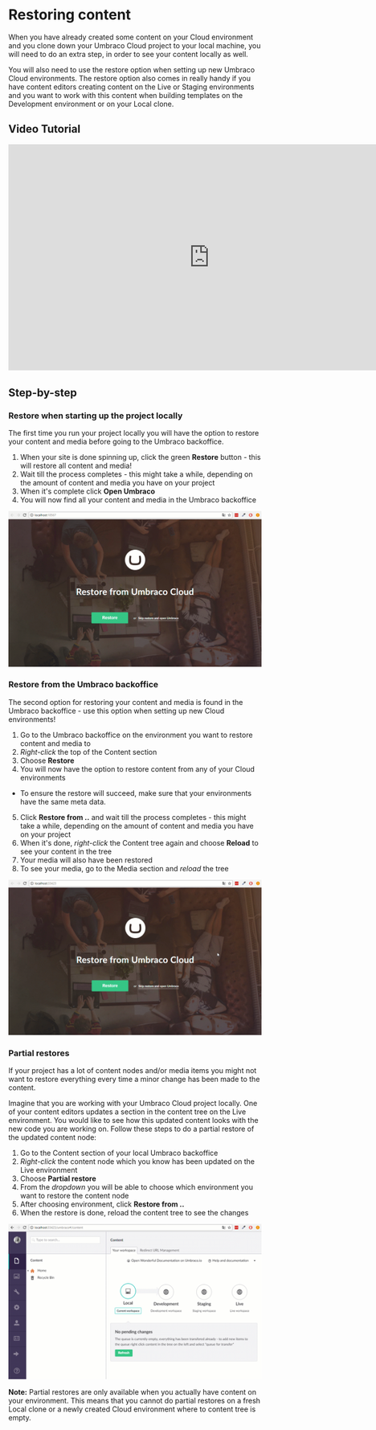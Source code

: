 # Restoring content

When you have already created some content on your Cloud environment and you clone down your Umbraco Cloud project to your local machine, you will need to do an extra step, in order to see your content locally as well.

You will also need to use the restore option when setting up new Umbraco Cloud environments. The restore option also comes in really handy if you have content editors creating content on the Live or Staging environments and you want to work with this content when building templates on the Development environment or on your Local clone.

## Video Tutorial

<iframe width="800" height="450" src="https://www.youtube.com/embed/ha4KDpE81dg?rel=0" frameborder="0" allow="autoplay; encrypted-media" allowfullscreen></iframe>

## Step-by-step 

### Restore when starting up the project locally

The first time you run your project locally you will have the option to restore your content and media before going to the Umbraco backoffice.

1. When your site is done spinning up, click the green **Restore** button - this will restore all content and media!
2. Wait till the process completes - this might take a while, depending on the amount of content and media you have on your project
3. When it's complete click **Open Umbraco**
4. You will now find all your content and media in the Umbraco backoffice

![Restore from start-up](images/restore-initial-startup.gif)

### Restore from the Umbraco backoffice

The second option for restoring your content and media is found in the Umbraco backoffice - use this option when setting up new Cloud environments!

1. Go to the Umbraco backoffice on the environment you want to restore content and media to
2. *Right-click* the top of the Content section
3. Choose **Restore**
4. You will now have the option to restore content from any of your Cloud environments
  * To ensure the restore will succeed, make sure that your environments have the same meta data.
5. Click **Restore from ..** and wait till the process completes - this might take a while, depending on the amount of content and media you have on your project
6. When it's done, *right-click* the Content tree again and choose **Reload** to see your content in the tree
7. Your media will also have been restored
8. To see your media, go to the Media section and *reload* the tree

![Restore from backoffice](images/restore-backoffice.gif)

### Partial restores

If your project has a lot of content nodes and/or media items you might not want to restore everything every time a minor change has been made to the content.

Imagine that you are working with your Umbraco Cloud project locally. One of your content editors updates a section in the content tree on the Live environment. You would like to see how this updated content looks with the new code you are working on. Follow these steps to do a partial restore of the updated content node:

1. Go to the Content section of your local Umbraco backoffice
2. *Right-click* the content node which you know has been updated on the Live environment
3. Choose **Partial restore**
4. From the *dropdown* you will be able to choose which environment you want to restore the content node
5. After choosing environment, click **Restore from ..**
6. When the restore is done, reload the content tree to see the changes

![Partial restore](images/partial-restore.gif)

**Note:** Partial restores are only available when you actually have content on your environment. This means that you cannot do partial restores on a fresh Local clone or a newly created Cloud environment where to content tree is empty.
